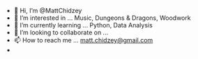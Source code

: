 - 👋 Hi, I’m @MattChidzey
- 👀 I’m interested in ... Music, Dungeons & Dragons, Woodwork
- 🌱 I’m currently learning ... Python, Data Analysis
- 💞️ I’m looking to collaborate on ...
- 📫 How to reach me ... matt.chidzey@gmail.com
- 

<!---
MattChidzey/MattChidzey is a ✨ special ✨ repository because its `README.md` (this file) appears on your GitHub profile.
You can click the Preview link to take a look at your changes.
--->
